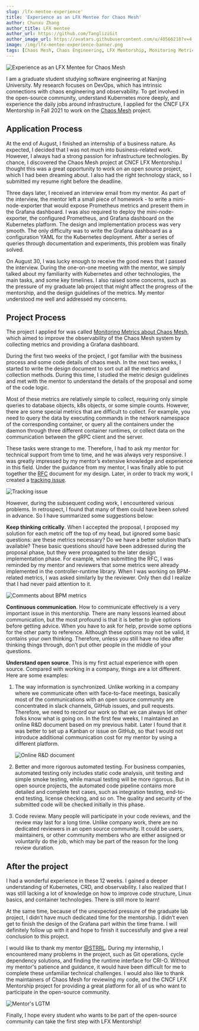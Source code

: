 ```yaml
---
slug: /lfx-mentee-experience'
title: 'Experience as an LFX Mentee for Chaos Mesh'
author: Chunxu Zhang
author_title: LFX mentee
author_url: https://github.com/TangliziGit
author_image_url: https://avatars.githubusercontent.com/u/40566218?v=4
image: /img/lfx-mentee-experience-banner.png
tags: [Chaos Mesh, Chaos Engineering, LFX Mentorship, Monitoring Metrics]
---
```


![Experience as an LFX Mentee for Chaos Mesh](/img/lfx-mentee-experience-banner.png)

I am a graduate student studying software engineering at Nanjing University. My research focuses on DevOps, which has intrinsic connections with chaos engineering and observability. To get involved in the open-source community, understand Kubernetes more deeply, and experience the daily jobs around infrastructure, I applied for the CNCF LFX Mentorship in Fall 2021 to work on the [Chaos Mesh](https://github.com/chaos-mesh/chaos-mesh) project.

## Application Process

At the end of August, I finished an internship of a business nature. As expected, I decided that I was not much into business-related work. However, I always had a strong passion for infrastructure technologies. By chance, I discovered the Chaos Mesh project at CNCF LFX Mentorship.I thought this was a great opportunity to work on an open source project, which I had been dreaming about. I also had the right technology stack, so I submitted my resume right before the deadline.

Three days later, I received an interview email from my mentor. As part of the interview, the mentor left a small piece of homework - to write a mini-node-exporter that would expose Prometheus metrics and present them in the Grafana dashboard. I was also required to deploy the mini-node-exporter, the configured Prometheus, and Grafana dashboard on the Kubernetes platform. The design and implementation process was very smooth. The only difficulty was to write the Grafana dashboard as a configuration YAML for the Kubernetes deployment. After a series of queries through documentation and experiments, this problem was finally solved.

On August 30, I was lucky enough to receive the good news that I passed the interview. During the one-on-one meeting with the mentor, we simply talked about my familiarity with Kubernetes and other technologies, the main tasks, and some key timelines. I also raised some concerns, such as the pressure of my graduate lab project that might affect the progress of the mentorship, and the design guidelines of the metrics. My mentor understood me well and addressed my concerns.

## Project Process

The project I applied for was called [Monitoring Metrics about Chaos Mesh](https://mentorship.lfx.linuxfoundation.org/project/8db683b0-0273-4a83-9ed9-4c33ee2cfcf0), which aimed to improve the observability of the Chaos Mesh system by collecting metrics and providing a Grafana dashboard.

During the first two weeks of the project, I got familiar with the business process and some code details of chaos mesh. In the next two weeks, I started to write the design document to sort out all the metrics and collection methods. During this time, I studied the metric design guidelines and met with the mentor to understand the details of the proposal and some of the code logic.

Most of these metrics are relatively simple to collect, requiring only simple queries to database objects, k8s objects, or some simple counts. However, there are some special metrics that are difficult to collect. For example, you need to query the data by executing commands in the network namespace of the corresponding container, or query all the containers under the daemon through three different container runtimes, or collect data on the communication between the gRPC client and the server.

These tasks were strange to me. Therefore, I had to ask my mentor for technical support from time to time, and he was always very responsive. I was greatly impressed by my mentor’s extensive knowledge and experience in this field. Under the guidance from my mentor, I was finally able to put together the [RFC](https://github.com/chaos-mesh/rfcs/pull/23) document for my design. Later, in order to track my work, I created a [tracking issue](https://github.com/chaos-mesh/chaos-mesh/issues/2397).

![Tracking issue](/img/lfx-mentee-experience-tracking-issue.png)

However, during the subsequent coding work, I encountered various problems. In retrospect, I found that many of them could have been solved in advance. So I have summarized some suggestions below:

**Keep thinking critically**. When I accepted the proposal, I proposed my solution for each metric off the top of my head, but ignored some basic questions: are these metrics necessary? Do we have a better solution that’s available? These basic questions should have been addressed during the proposal phase, but they were propagated to the later design implementation phase. For example, when submitting the RFC, I was reminded by my mentor and reviewers that some metrics were already implemented in the controller-runtime library. When I was working on BPM-related metrics, I was asked similarly by the reviewer. Only then did I realize that I had never paid attention to it.

![Comments about BPM metrics](/img/lfx-mentee-experience-thinking-critically.png)

**Continuous communication**. How to communicate effectively is a very important issue in this mentorship. There are many lessons learned about communication, but the most profound is that it is better to give options before getting advice. When you have to ask for help, provide some options for the other party to reference. Although these options may not be valid, it contains your own thinking. Therefore, unless you still have no idea after thinking things through, don’t put other people in the middle of your questions.

**Understand open source**. This is my first actual experience with open source. Compared with working in a company, things are a lot different. Here are some examples:

1. The way information is synchronized. Unlike working in a company where we communicate often with face-to-face meetings, basically most of the communications with an open source community are concentrated in slack channels, GitHub issues, and pull requests. Therefore, we need to record our work so that we can always let other folks know what is going on. In the first few weeks, I maintained an online R&D document based on my previous habit. Later I found that it was better to set up a Kanban or issue on GitHub, so that I would not introduce additional communication cost for my mentor by using a different platform.

   ![Online R&D document](/img/lfx-mentee-experience-rd-doc.png)

2. Better and more rigorous automated testing. For business companies, automated testing only includes static code analysis, unit testing and simple smoke testing, while manual testing will be more rigorous. But in open source projects, the automated code pipeline contains more detailed and complete test cases, such as integration testing, end-to-end testing, license checking, and so on. The quality and security of the submitted code will be checked initially in this phase.

3. Code review. Many people will participate in your code reviews, and the review may last for a long time. Unlike company work, there are no dedicated reviewers in an open source community. It could be users, maintainers, or other community members who are either assigned or voluntarily do the job, which may be part of the reason for the long review duration.

## After the project

I had a wonderful experience in these 12 weeks. I gained a deeper understanding of Kubernetes, CRD, and observability. I also realized that I was still lacking a lot of knowledge on how to improve code structure, Linux basics, and container technologies. There is still more to learn!

At the same time, because of the unexpected pressure of the graduate lab project, I didn’t have much dedicated time for the mentorship. I didn’t even get to finish the design of the Grafana part within the time frame. I will definitely follow up with it and hope to finish it successfully and give a real conclusion to this project.

I would like to thank my mentor [@STRRL](https://github.com/STRRL). During my internship, I encountered many problems in the project, such as Git operations, cycle dependency solutions, and finding the runtime interface for CRI-O. Without my mentor's patience and guidance, it would have been difficult for me to complete these unfamiliar technical challenges. I would also like to thank the maintainers of Chaos Mesh for reviewing my code, and the CNCF LFX Mentorship project for providing a great platform for all of us who want to participate in the open-source community.

![Mentor's LGTM](/img/lfx-mentee-experience-mentors-lgtm.png)

Finally, I hope every student who wants to be part of the open-source community can take the first step with LFX Mentorship!
